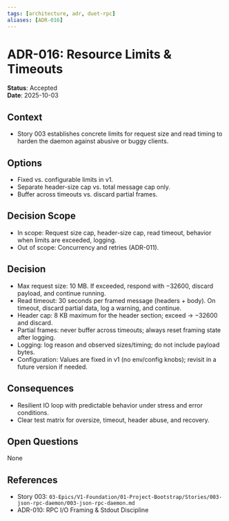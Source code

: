 ```yaml
---
tags: [architecture, adr, duet-rpc]
aliases: [ADR-016]
---
```


# ADR-016: Resource Limits & Timeouts

**Status**: Accepted  
**Date**: 2025-10-03

## Context
- Story 003 establishes concrete limits for request size and read timing to harden the daemon against abusive or buggy clients.

## Options
- Fixed vs. configurable limits in v1.
- Separate header-size cap vs. total message cap only.
- Buffer across timeouts vs. discard partial frames.

## Decision Scope
- In scope: Request size cap, header-size cap, read timeout, behavior when limits are exceeded, logging.
- Out of scope: Concurrency and retries (ADR-011).

## Decision
- Max request size: 10 MB. If exceeded, respond with −32600, discard payload, and continue running.
- Read timeout: 30 seconds per framed message (headers + body). On timeout, discard partial data, log a warning, and continue.
- Header cap: 8 KB maximum for the header section; exceed → −32600 and discard.
- Partial frames: never buffer across timeouts; always reset framing state after logging.
- Logging: log reason and observed sizes/timing; do not include payload bytes.
- Configuration: Values are fixed in v1 (no env/config knobs); revisit in a future version if needed.

## Consequences
- Resilient IO loop with predictable behavior under stress and error conditions.
- Clear test matrix for oversize, timeout, header abuse, and recovery.

## Open Questions
None

## References
- Story 003: `03-Epics/V1-Foundation/01-Project-Bootstrap/Stories/003-json-rpc-daemon/003-json-rpc-daemon.md`
- ADR-010: RPC I/O Framing & Stdout Discipline

